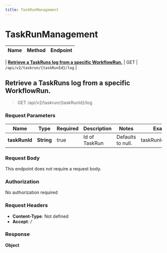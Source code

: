 ```yaml
---
title: TaskRunManagement
---
```


# TaskRunManagement



| Name | Method | Endpoint |
|------------- | ------------- | -------------|

| [**Retrieve a TaskRuns log from a specific WorkflowRun.**](#streamTaskRunLog) | GET | `/api/v2/taskrun/{taskRunId}/log` |


<a name="streamTaskRunLog"></a>
## **Retrieve a TaskRuns log from a specific WorkflowRun.**

> GET /api/v2/taskrun/{taskRunId}/log


### Request Parameters


| Name | Type | Required | Description | Notes | Example |
| ---- | ---- | -------- | ----------- | --- |---|
| **taskRunId** | **String** | true | Id of TaskRun | Defaults to null. | taskRunId_example

### Request Body
This endpoint does not require a request body.

### Authorization

No authorization required

### Request Headers

- **Content-Type**: Not defined
- **Accept**: */*

### Response

**Object**

